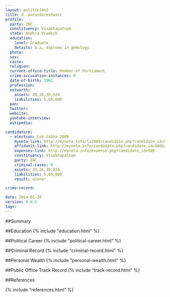 ```yaml
---
layout: politician2
title: d. purandareshwari
profile: 
  party: INC
  constituency: Visakhapatnam
  state: Andhra Pradesh
  education: 
    level: Graduate
    details: b.a, diploma in gemology
  photo: 
  sex: 
  caste: 
  religion: 
  current-office-title: Member of Parliament
  crime-accusation-instances: 0
  date-of-birth: 1961
  profession: 
  networth: 
    assets: 20,26,39,034
    liabilities: 5,60,000
  pan: 
  twitter: 
  website: 
  youtube-interview: 
  wikipedia: 

candidature: 
  - election: Lok Sabha 2009
    myneta-link: http://myneta.info/ls2009/candidate.php?candidate_id=580
    affidavit-link: http://myneta.info/candidate.php?candidate_id=580&scan=original
    expenses-link: http://myneta.info/expense.php?candidate_id=580
    constituency: Visakhapatnam 
    party: INC
    criminal-cases: 0
    assets: 20,26,39,034
    liabilities: 5,60,000
    result: winner 

crime-record: 

date: 2014-01-28
version: 0.0.5
tags: 
---
```

##Summary


##Education
{% include "education.html" %}


##Political Career
{% include "political-career.html" %}


##Criminal Record
{% include "criminal-record.html" %}


##Personal Wealth
{% include "personal-wealth.html" %}


##Public Office Track Record
{% include "track-record.html" %}


##References


{% include "references.html" %}